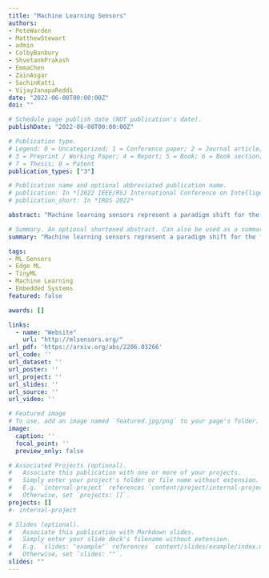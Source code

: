 ```yaml
---
title: "Machine Learning Sensors"
authors:
- PeteWarden
- MatthewStewart
- admin
- ColbyBanbury
- ShvetankPrakash
- EmmaChen
- ZainAsgar
- SachinKatti
- VijayJanapaReddi
date: "2022-06-08T00:00:00Z"
doi: ""

# Schedule page publish date (NOT publication's date).
publishDate: "2022-06-08T00:00:00Z"

# Publication type.
# Legend: 0 = Uncategorized; 1 = Conference paper; 2 = Journal article;
# 3 = Preprint / Working Paper; 4 = Report; 5 = Book; 6 = Book section;
# 7 = Thesis; 8 = Patent
publication_types: ["3"]

# Publication name and optional abbreviated publication name.
# publication: In *[2022 IEEE/RSJ International Conference on Intelligent Robots and Systems (IROS)](https://iros2022.org/)*
# publication_short: In *IROS 2022*

abstract: "Machine learning sensors represent a paradigm shift for the future of embedded machine learning applications. Current instantiations of embedded machine learning (ML) suffer from complex integration, lack of modularity, and privacy and security concerns from data movement. This article proposes a more data-centric paradigm for embedding sensor intelligence on edge devices to combat these challenges. Our vision for 'sensor 2.0' entails segregating sensor input data and ML processing from the wider system at the hardware level and providing a thin interface that mimics traditional sensors in functionality. This separation leads to a modular and easy-to-use ML sensor device. We discuss challenges presented by the standard approach of building ML processing into the software stack of the controlling microprocessor on an embedded system and how the modularity of ML sensors alleviates these problems. ML sensors increase privacy and accuracy while making it easier for system builders to integrate ML into their products as a simple component. We provide examples of prospective ML sensors and an illustrative datasheet as a demonstration and hope that this will build a dialogue to progress us towards sensor 2.0."

# Summary. An optional shortened abstract. Can also be used as a summary for an extended abstract or poster etc.
summary: "Machine learning sensors represent a paradigm shift for the future of embedded machine learning applications. Current instantiations of embedded machine learning (ML) suffer from complex integration, lack of modularity, and privacy and security concerns from data movement. This article proposes a more data-centric paradigm for embedding sensor intelligence on edge devices to combat these challenges. Our vision for 'sensor 2.0' entails segregating sensor input data and ML processing from the wider system at the hardware level and providing a thin interface that mimics traditional sensors in functionality. This separation leads to a modular and easy-to-use ML sensor device. We discuss challenges presented by the standard approach of building ML processing into the software stack of the controlling microprocessor on an embedded system and how the modularity of ML sensors alleviates these problems. ML sensors increase privacy and accuracy while making it easier for system builders to integrate ML into their products as a simple component. We provide examples of prospective ML sensors and an illustrative datasheet as a demonstration and hope that this will build a dialogue to progress us towards sensor 2.0."

tags:
- ML Sensors
- Edge ML
- TinyML
- Machine Learning
- Embedded Systems
featured: false

awards: []

links:
  - name: "Website"
    url: "http://mlsensors.org/"
url_pdf: 'https://arxiv.org/abs/2206.03266'
url_code: ''
url_dataset: ''
url_poster: ''
url_project: ''
url_slides: ''
url_source: ''
url_video: ''

# Featured image
# To use, add an image named `featured.jpg/png` to your page's folder. 
image:
  caption: ''
  focal_point: ''
  preview_only: false

# Associated Projects (optional).
#   Associate this publication with one or more of your projects.
#   Simply enter your project's folder or file name without extension.
#   E.g. `internal-project` references `content/project/internal-project/index.md`.
#   Otherwise, set `projects: []`.
projects: []
#- internal-project

# Slides (optional).
#   Associate this publication with Markdown slides.
#   Simply enter your slide deck's filename without extension.
#   E.g. `slides: "example"` references `content/slides/example/index.md`.
#   Otherwise, set `slides: ""`.
slides: ""
---
```


<!-- {{% alert note %}}
Click the *Cite* button above to demo the feature to enable visitors to import publication metadata into their reference management software.
{{% /alert %}}

{{% alert note %}}
Click the *Slides* button above to demo Academic's Markdown slides feature.
{{% /alert %}} -->

<!-- Supplementary notes can be added here, including [code and math](https://sourcethemes.com/academic/docs/writing-markdown-latex/). -->

